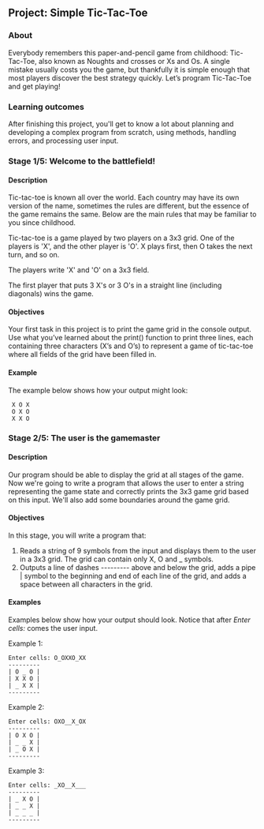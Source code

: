 ## Project: Simple Tic-Tac-Toe

### About
Everybody remembers this paper-and-pencil game from childhood: 
Tic-Tac-Toe, also known as Noughts and crosses or Xs and Os. 
A single mistake usually costs you the game, but thankfully it is simple enough that most players discover 
the best strategy quickly. Let’s program Tic-Tac-Toe and get playing!

### Learning outcomes
After finishing this project, you'll get to know a lot about planning and developing a complex program from scratch, 
using methods, handling errors, and processing user input.

### Stage 1/5: Welcome to the battlefield! 

#### Description

Tic-tac-toe is known all over the world. Each country may have its own version of the name, 
sometimes the rules are different, but the essence of the game remains the same. 
Below are the main rules that may be familiar to you since childhood.

Tic-tac-toe is a game played by two players on a 3x3 grid. One of the players is 'X', and the other player is 'O'. 
X plays first, then O takes the next turn, and so on.

The players write 'X' and 'O' on a 3x3 field.

The first player that puts 3 X's or 3 O's in a straight line (including diagonals) wins the game.

#### Objectives

Your first task in this project is to print the game grid in the console output. 
Use what you’ve learned about the print() function to print three lines, each containing three characters 
(X’s and O’s) to represent a game of tic-tac-toe where all fields of the grid have been filled in. 

#### Example
     
 The example below shows how your output might look:
 
     X O X  
     O X O  
     X X O  


### Stage 2/5: The user is the gamemaster

#### Description

Our program should be able to display the grid at all stages of the game. Now we're going to write a program that allows the user to enter a string representing the game state and correctly prints the 3x3 game grid based on this input. We'll also add some boundaries around the game grid.

#### Objectives

In this stage, you will write a program that:
1. Reads a string of 9 symbols from the input and displays them to the user in a 3x3 grid. The grid can contain only X, O and _ symbols.
2. Outputs a line of dashes --------- above and below the grid, adds a pipe | symbol to the beginning and end of each line of the grid, and adds a space between all characters in the grid.

#### Examples

Examples below show how your output should look.
Notice that after _Enter cells:_ comes the user input.

Example 1:

    Enter cells: O_OXXO_XX
    ---------
    | O _ O |
    | X X O |
    | _ X X |
    ---------

Example 2: 

    Enter cells: OXO__X_OX
    ---------
    | O X O |
    | _ _ X |
    | _ O X |
    ---------

Example 3:

    Enter cells: _XO__X___
    ---------
    | _ X O |
    | _ _ X |
    | _ _ _ |
    ---------
